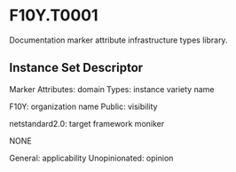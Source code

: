 # F10Y.T0001
Documentation marker attribute infrastructure types library.


## Instance Set Descriptor

Marker Attributes: domain
Types: instance variety name

F10Y: organization name
Public: visibility

netstandard2.0: target framework moniker

NONE

General: applicability
Unopinionated: opinion
